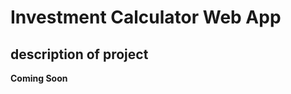 # Investment Calculator Web App
## description of project
<strong style='alien-item: Center'>Coming Soon</strong>

